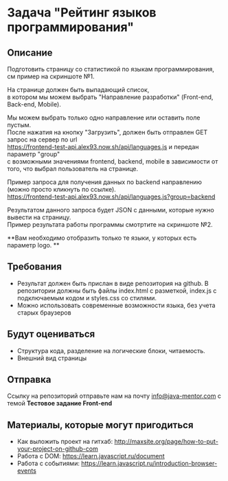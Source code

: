 # Задача "Рейтинг языков программирования"

## Описание

Подготовить страницу со статистикой по языкам программирования, см пример на скриншоте №1.  

На странице должен быть выпадающий список,   
в котором мы можем выбрать "Направление разработки" (Front-end, Back-end, Mobile).   

Мы можем выбрать только одно направление или оставить поле пустым.   
После нажатия на кнопку "Загрузить", должен быть отправлен GET запрос на сервер по url   
https://frontend-test-api.alex93.now.sh/api/languages.js и передан параметр "group"   
с возможными значениями frontend, backend, mobile в зависимости от того, что выбрал   пользователь на странице.   

Пример запроса для получения данных по backend направлению (можно просто кликнуть по   ссылке).   
https://frontend-test-api.alex93.now.sh/api/languages.js?group=backend    

Результатом данного запроса будет JSON с данными, которые нужно вывести на страницу.   
Пример результата работы программы смотртите на скриншоте №2.   

**Вам необходимо отобразить только те языки, у которых есть параметр logo. **   


## Требования
- Результат должен быть прислан в виде репозитория на github. В репозитории должны быть файлы index.html с разметкой, index.js с подключаемым кодом и styles.css со стилями. 
- Можно использовать современные возможности языка, без учета старых браузеров

## Будут оцениваться
- Структура кода, разделение на логические блоки, читаемость.
- Внешний вид страницы

## Отправка
Ссылку на репозиторий отправьте нам на почту info@java-mentor.com с темой **Тестовое задание Front-end**

## Материалы, которые могут пригодиться
- Как выложить проект на гитхаб: http://maxsite.org/page/how-to-put-your-project-on-github-com
- Работа с DOM: https://learn.javascript.ru/document
- Работа с событиями: https://learn.javascript.ru/introduction-browser-events

